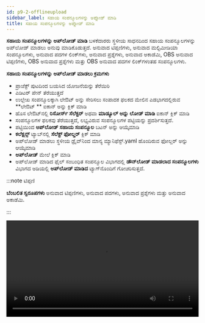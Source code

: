 ```yaml
---
id: p9-2-offlineupload
sidebar_label: ಸಹಾಯ ಸಂಪನ್ಮೂಲಗಳನ್ನು ಅಪ್ಲೋಡ್ ಮಾಡಿ
title: ಸಹಾಯ ಸಂಪನ್ಮೂಲಗಳನ್ನು ಅಪ್ಲೋಡ್ ಮಾಡಿ
---
```

**ಸಹಾಯ ಸಂಪನ್ಮೂಲಗಳನ್ನು ಅಪ್‌ಲೋಡ್ ಮಾಡಿ** ಬಳಕೆದಾರರು ಸ್ಥಳೀಯ ಸಾಧನದಿಂದ ಸಹಾಯ ಸಂಪನ್ಮೂಲಗಳನ್ನು ಅಪ್‌ಲೋಡ್ ಮಾಡಲು ಅನುವು ಮಾಡಿಕೊಡುತ್ತದೆ. ಅನುವಾದ ಟಿಪ್ಪಣಿಗಳು, ಅನುವಾದ ಮಲ್ಟಿಮೀಡಿಯಾ ಸಂಪನ್ಮೂಲಗಳು, ಅನುವಾದ ಪದಗಳ ಲಿಂಕ್‌ಗಳು, ಅನುವಾದ ಪ್ರಶ್ನೆಗಳು, ಅನುವಾದ ಅಕಾಡೆಮಿ, OBS ಅನುವಾದ ಟಿಪ್ಪಣಿಗಳು, OBS ಅನುವಾದ ಪ್ರಶ್ನೆಗಳು ಮತ್ತು OBS ಅನುವಾದ ಪದಗಳ ಲಿಂಕ್‌ಗಳಂತಹ ಸಂಪನ್ಮೂಲಗಳು.

**ಸಹಾಯ ಸಂಪನ್ಮೂಲಗಳನ್ನು ಅಪ್‌ಲೋಡ್ ಮಾಡಲು ಕ್ರಮಗಳು**

- ಪ್ರಾಜೆಕ್ಟ್ ಪುಟದಿಂದ ಬಯಸಿದ ಯೋಜನೆಯನ್ನು ತೆರೆಯಿರಿ
- ಎಡಿಟರ್ ಪೇನ್ ತೆರೆಯುತ್ತದೆ
- ಉಲ್ಲೇಖ ಸಂಪನ್ಮೂಲಕ್ಕಾಗಿ ಲೇಔಟ್ ಅನ್ನು ಸೇರಿಸಲು ಸಂಪಾದಕ ಫಲಕದ ಮೇಲಿನ ಎಡಭಾಗದಲ್ಲಿರುವ **ಲೇಔಟ್ ** ಐಕಾನ್ ಅನ್ನು ಕ್ಲಿಕ್ ಮಾಡಿ
- ಹೊಸ ಲೇಔಟ್‌ನಲ್ಲಿ **ರಿಸೋರ್ಸ್ ಸೆಲೆಕ್ಟರ್** ಅಥವಾ **ಮಾಡ್ಯೂಲ್ ಅನ್ನು ಲೋಡ್ ಮಾಡಿ** ಐಕಾನ್ ಕ್ಲಿಕ್ ಮಾಡಿ
- ಸಂಪನ್ಮೂಲಗಳ ಫಲಕವು ತೆರೆಯುತ್ತದೆ, ಲಭ್ಯವಿರುವ ಸಂಪನ್ಮೂಲಗಳ ಪಟ್ಟಿಯನ್ನು ಪ್ರದರ್ಶಿಸುತ್ತದೆ.
- ಪಟ್ಟಿಯಿಂದ **ಅಪ್‌ಲೋಡ್ ಸಹಾಯ ಸಂಪನ್ಮೂಲ** ಬಟನ್ ಅನ್ನು ಆಯ್ಕೆಮಾಡಿ
- **ಕಲೆಕ್ಷನ್ಸ್** ಟ್ಯಾಬ್‌ನಲ್ಲಿ **ಸೆಲೆಕ್ಟ್ ಫೋಲ್ಡರ್** ಕ್ಲಿಕ್ ಮಾಡಿ
- ಅಪ್‌ಲೋಡ್ ಮಾಡಲು ಸ್ಥಳೀಯ ಡ್ರೈವ್‌ನಿಂದ ಮಾನ್ಯ ಮ್ಯಾನಿಫೆಸ್ಟ್.yaml ಹೊಂದಿರುವ ಫೋಲ್ಡರ್ ಅನ್ನು ಆಯ್ಕೆಮಾಡಿ
- **ಅಪ್‌ಲೋಡ್** ಮೇಲೆ ಕ್ಲಿಕ್ ಮಾಡಿ
- ಅಪ್‌ಲೋಡ್ ಮಾಡಿದ ಫೈಲ್ ಸಂಬಂಧಿತ ಸಂಪನ್ಮೂಲ ವಿಭಾಗದಲ್ಲಿ **ಡೌನ್‌ಲೋಡ್ ಮಾಡಲಾದ ಸಂಪನ್ಮೂಲಗಳು** ವಿಭಾಗದ ಅಡಿಯಲ್ಲಿ **ಅಪ್‌ಲೋಡ್ ಮಾಡಿದ** ಟ್ಯಾಗ್‌ನೊಂದಿಗೆ ಗೋಚರಿಸುತ್ತದೆ.

:::note ಟಿಪ್ಪಣಿ

**ಬೆಂಬಲಿತ ಸ್ವರೂಪಗಳು** ಅನುವಾದ ಟಿಪ್ಪಣಿಗಳು, ಅನುವಾದ ಪದಗಳು, ಅನುವಾದ ಪ್ರಶ್ನೆಗಳು ಮತ್ತು ಅನುವಾದ ಅಕಾಡೆಮಿ.

:::

<video controls src="/0.7.4/en-upload-help-resources.mp4" width="100%" type="video/mp4"/>

